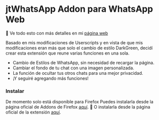 # jtWhatsApp Addon para WhatsApp Web

 Ve todo esto con más detalles en mi [página web](https://javiertinc.cl/addon/jtwhatsapp)

Basado en mis modificaciones de Userscripts y en vista de que mis modificaciones eran más que solo el cambio de estilo DarkGreen, decidí crear esta extensión que reune varias funciones en una sola.

- Cambio de Estilos de WhatsApp, sin necesidad de recargar la página.
- Cambiar el fondo de tu chat con una imagen personalizada.
- La función de ocultar tus otros chats para una mejor privacidad.
- ¡Y seguiré agregando más funciones!

### Instalar

De momento solo está disponible para Firefox
Puedes instalarla desde la página oficial de Addons de Firefox [aquí](https://addons.mozilla.org/en-US/firefox/addon/jtwhatsapp/).
 O instalarla desde la página oficial de la extensión [aquí](https://javiertinc.cl/addon/jtwhatsapp).
